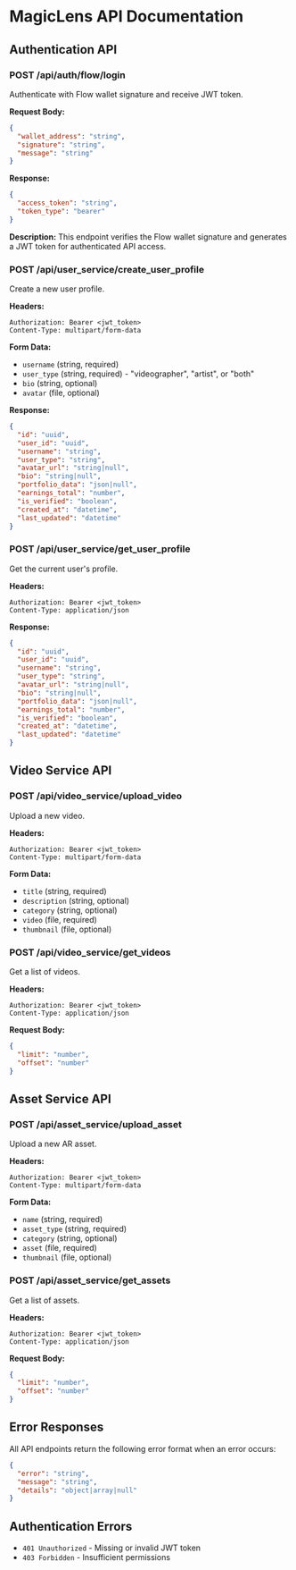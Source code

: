 # MagicLens API Documentation

## Authentication API

### POST /api/auth/flow/login

Authenticate with Flow wallet signature and receive JWT token.

**Request Body:**
```json
{
  "wallet_address": "string",
  "signature": "string",
  "message": "string"
}
```

**Response:**
```json
{
  "access_token": "string",
  "token_type": "bearer"
}
```

**Description:**
This endpoint verifies the Flow wallet signature and generates a JWT token for authenticated API access.

### POST /api/user_service/create_user_profile

Create a new user profile.

**Headers:**
```
Authorization: Bearer <jwt_token>
Content-Type: multipart/form-data
```

**Form Data:**
- `username` (string, required)
- `user_type` (string, required) - "videographer", "artist", or "both"
- `bio` (string, optional)
- `avatar` (file, optional)

**Response:**
```json
{
  "id": "uuid",
  "user_id": "uuid",
  "username": "string",
  "user_type": "string",
  "avatar_url": "string|null",
  "bio": "string|null",
  "portfolio_data": "json|null",
  "earnings_total": "number",
  "is_verified": "boolean",
  "created_at": "datetime",
  "last_updated": "datetime"
}
```

### POST /api/user_service/get_user_profile

Get the current user's profile.

**Headers:**
```
Authorization: Bearer <jwt_token>
Content-Type: application/json
```

**Response:**
```json
{
  "id": "uuid",
  "user_id": "uuid",
  "username": "string",
  "user_type": "string",
  "avatar_url": "string|null",
  "bio": "string|null",
  "portfolio_data": "json|null",
  "earnings_total": "number",
  "is_verified": "boolean",
  "created_at": "datetime",
  "last_updated": "datetime"
}
```

## Video Service API

### POST /api/video_service/upload_video

Upload a new video.

**Headers:**
```
Authorization: Bearer <jwt_token>
Content-Type: multipart/form-data
```

**Form Data:**
- `title` (string, required)
- `description` (string, optional)
- `category` (string, optional)
- `video` (file, required)
- `thumbnail` (file, optional)

### POST /api/video_service/get_videos

Get a list of videos.

**Headers:**
```
Authorization: Bearer <jwt_token>
Content-Type: application/json
```

**Request Body:**
```json
{
  "limit": "number",
  "offset": "number"
}
```

## Asset Service API

### POST /api/asset_service/upload_asset

Upload a new AR asset.

**Headers:**
```
Authorization: Bearer <jwt_token>
Content-Type: multipart/form-data
```

**Form Data:**
- `name` (string, required)
- `asset_type` (string, required)
- `category` (string, optional)
- `asset` (file, required)
- `thumbnail` (file, optional)

### POST /api/asset_service/get_assets

Get a list of assets.

**Headers:**
```
Authorization: Bearer <jwt_token>
Content-Type: application/json
```

**Request Body:**
```json
{
  "limit": "number",
  "offset": "number"
}
```

## Error Responses

All API endpoints return the following error format when an error occurs:

```json
{
  "error": "string",
  "message": "string",
  "details": "object|array|null"
}
```

## Authentication Errors

- `401 Unauthorized` - Missing or invalid JWT token
- `403 Forbidden` - Insufficient permissions